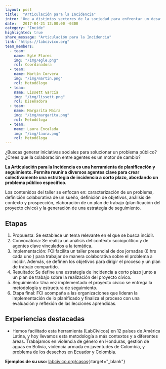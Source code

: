 ```yaml
---
layout: post
title:  "Articulación para la Incidencia"
intro: 'Une a distintos sectores de la sociedad para enfrentar un desafío común desde la acción colectiva.'
date:   2017-04-21 12:00:00 -0300
category: "Incide"
highlighted: true
share_message: "Articulación para la Incidencia"
link: "https://labcivico.org"
team_members:
  - team:
    name: Eglé Flores
    img: "/img/egle.png"
    rol: Coordinadora
  - team:
    name: Martín Corvera
    img: "/img/martin.png"
    rol: Metodólogo
  - team:
    name: Lissett García
    img: "/img/lissett.png"
    rol: Diseñadora
  - team:
    name: Margarita Maira
    img: "/img/margarita.png"
    rol: Metodóloga
  - team:
    name: Laura Encalada
    img: "/img/laura.png"
    rol: Metodóloga
---
```

¿Buscas generar iniciativas sociales para solucionar un problema público? ¿Crees que la colaboración entre agentes es un motor de cambio?

**La Articulación para la Incidencia es una herramienta de planificación y seguimiento. Permite reunir a diversos agentes clave para crear colectivamente una estrategia de incidencia a corto plazo, abordando un problema público específico.**

Los contenidos del taller se enfocan en: caracterización de un problema, definición colaborativa de un sueño, definición de objetivos, análisis de contexto y prospección, elaboración de un plan de trabajo (planificación del proyecto cívico) y la generación de una estrategia de seguimiento.

## Etapas
1. Propuesta: Se establece un tema relevante en el que se busca incidir.
2. Convocatoria: Se realiza un análisis del contexto sociopolítico y de agentes clave vinculados a la temática.
3. Implementación: FCI facilita un taller presencial de dos jornadas (6 hrs cada uno ) para trabajar de manera colaborativa sobre el problema a incidir. Además, se definen los objetivos para dirigir el proceso y un plan de trabajo compartido.
4. Resultado: Se define una estrategia de incidencia a corto plazo junto a un plan de trabajo sobre la realización del proyecto cívico.
5. Seguimiento: Una vez implementado el proyecto cívico se entrega la metodología y estructura de seguimiento.
6. Etapa final: FCI acompaña a las organizaciones que lideran la implementación de lo planificado y finaliza el proceso con una evaluación y reflexión de las lecciones aprendidas.

## Experiencias destacadas
- Hemos facilitado esta herramienta (LabCívicos) en 12 países de América Latina, y hoy llevamos esta metodología a más contextos y a diferentes áreas. Trabajamos en violencia de género en Honduras, gestión de aguas en Bolivia, violencia armada en juventudes de Colombia, y problema de los desechos en Ecuador y Colombia.


**Ejemplos de su uso:** [labcivico.org/casos](https://labcivico.org/casos.html){:target="_blank"}
